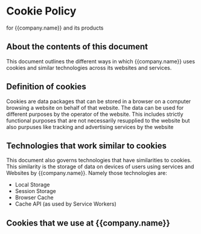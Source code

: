 # Cookie Policy

for {{company.name}} and its products

## About the contents of this document

This document outlines the different ways in which {{company.name}} uses cookies and similar technologies across its websites and services.

## Definition of cookies

Cookies are data packages that can be stored in a browser on a computer browsing a website on behalf of that website. The data can be used for different purposes by the operator of the website. This includes strictly functional purposes that are not necessarily resupplied to the website but also purpuses like tracking and advertising services by the website

## Technologies that work similar to cookies

This document also governs technologies that have similarities to cookies. This similarity is the storage of data on devices of users using services and Websites by {{company.name}}. Namely those technologies are:

- Local Storage
- Session Storage
- Browser Cache
- Cache API (as used by Service Workers)

## Cookies that we use at {{company.name}}
